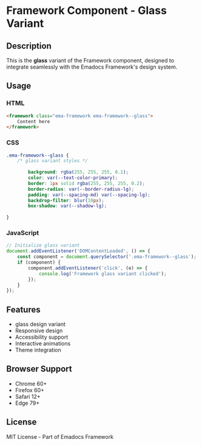 # Framework Component - Glass Variant

## Description
This is the **glass** variant of the Framework component, designed to integrate seamlessly with the Emadocs Framework's design system.

## Usage

### HTML
```html
<framework class="ema-framework ema-framework--glass">
    Content here
</framework>
```

### CSS
```css
.ema-framework--glass {
    /* glass variant styles */
    
        background: rgba(255, 255, 255, 0.1);
        color: var(--text-color-primary);
        border: 1px solid rgba(255, 255, 255, 0.2);
        border-radius: var(--border-radius-lg);
        padding: var(--spacing-md) var(--spacing-lg);
        backdrop-filter: blur(10px);
        box-shadow: var(--shadow-lg);
    
}
```

### JavaScript
```javascript
// Initialize glass variant
document.addEventListener('DOMContentLoaded', () => {
    const component = document.querySelector('.ema-framework--glass');
    if (component) {
        component.addEventListener('click', (e) => {
            console.log('Framework glass variant clicked');
        });
    }
});
```

## Features
- glass design variant
- Responsive design
- Accessibility support
- Interactive animations
- Theme integration

## Browser Support
- Chrome 60+
- Firefox 60+
- Safari 12+
- Edge 79+

## License
MIT License - Part of Emadocs Framework

